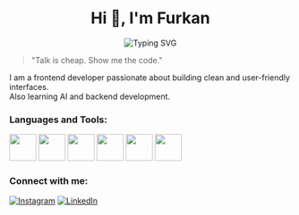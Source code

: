 <h1 align="center">Hi 👋, I'm Furkan</h1>
<p align="center">
  <img src="https://readme-typing-svg.herokuapp.com?font=Fira+Code&duration=3000&pause=1000&color=00F7FF&center=true&width=435&lines=Frontend+Developer;AI+and+Tech+Explorer;Lifelong+Learner" alt="Typing SVG" />
</p>

> "Talk is cheap. Show me the code."

I am a frontend developer passionate about building clean and user-friendly interfaces.  
Also learning AI and backend development.

###  Languages and Tools:
<p align="left">
  <img src="https://cdn.jsdelivr.net/gh/devicons/devicon/icons/javascript/javascript-original.svg" height="48" />
  <img src="https://cdn.jsdelivr.net/gh/devicons/devicon/icons/react/react-original.svg" height="48" />
  <img src="https://cdn.jsdelivr.net/gh/devicons/devicon/icons/html5/html5-original.svg" height="48" />
  <img src="https://cdn.jsdelivr.net/gh/devicons/devicon/icons/css3/css3-original.svg" height="48" />
  <img src="https://encrypted-tbn0.gstatic.com/images?q=tbn:ANd9GcTeKPw4CK4jcH7udsFHZdiB3iIOuI3fUCsxUZosXy4Y1yd25NA-dzCBPrSDIhg1BwObl3w&usqp=CAU" height="48" />
  <img src="https://cdn.jsdelivr.net/gh/devicons/devicon/icons/git/git-original.svg" height="48" />
</p>




###  Connect with me:
[![Instagram](https://img.shields.io/badge/-@furkanalbayrak-E4405F?style=flat&logo=instagram&logoColor=white)](https://instagram.com/furkanalbayrak)
[![LinkedIn](https://img.shields.io/badge/LinkedIn-0A66C2?style=for-the-badge&logo=linkedin&logoColor=white)](https://www.linkedin.com/in/furkanalbayrak)


